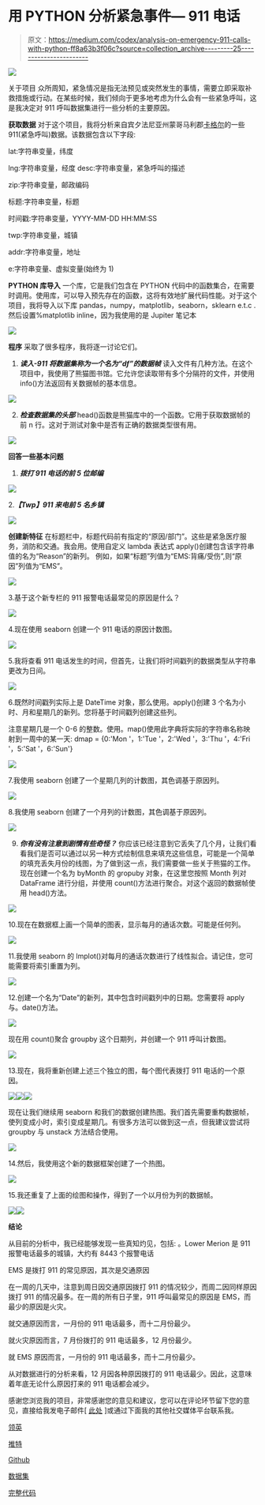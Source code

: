 # 用 PYTHON 分析紧急事件— 911 电话

> 原文：<https://medium.com/codex/analysis-on-emergency-911-calls-with-python-ff8a63b3f06c?source=collection_archive---------25----------------------->

![](img/a21981fd754db2a459d7ae4d845bb189.png)

关于项目
众所周知，紧急情况是指无法预见或突然发生的事情，需要立即采取补救措施或行动。在某些时候，我们倾向于更多地考虑为什么会有一些紧急呼叫，这是我决定对 911 呼叫数据集进行一些分析的主要原因。

**获取数据**
对于这个项目，我将分析来自宾夕法尼亚州蒙哥马利郡[卡格尔](https://drive.google.com/file/d/1nZdt9ShDU02rRmVVjP6QVSF4D-3CgSbs/view?usp=drivesdk)的一些 911(紧急呼叫)数据。该数据包含以下字段:

lat:字符串变量，纬度

lng:字符串变量，经度 desc:字符串变量，紧急呼叫的描述

zip:字符串变量，邮政编码

标题:字符串变量，标题

时间戳:字符串变量，YYYY-MM-DD HH:MM:SS

twp:字符串变量，城镇

addr:字符串变量，地址

e:字符串变量、虚拟变量(始终为 1)

**PYTHON 库导入**
一个库，它是我们包含在 PYTHON 代码中的函数集合，在需要时调用。使用库，可以导入预先存在的函数，这将有效地扩展代码性能。对于这个项目，我将导入以下库 pandas，numpy，matplotlib，seaborn，sklearn e.t.c .然后设置%matplotlib inline，因为我使用的是 Jupiter 笔记本

![](img/640b2dec849a35b241df5d40b1ab00ee.png)

**程序**
采取了很多程序，我将逐一讨论它们。

1. ***读入-911 将数据集称为一个名为“df”的数据帧***
读入文件有几种方法。在这个项目中，我使用了熊猫图书馆。它允许您读取带有多个分隔符的文件，并使用 info()方法返回有关数据帧的基本信息。

![](img/303465c1c9a61103d9546b1ee724370f.png)

2. ***检查数据集的头部***
head()函数是熊猫库中的一个函数。它用于获取数据帧的前 n 行。这对于测试对象中是否有正确的数据类型很有用。

![](img/79b12606f20d190fa13745a4920a8840.png)

**回答一些基本问题**

1. ***拨打 911 电话的前 5 位邮编***

![](img/26ce2e73eedd5d9825eebbf22cd9f50e.png)

2.***【Twp】911 来电前 5 名乡镇***

![](img/99209da808f2e1a4ccc428d2962a858f.png)

**创建新特征**
在标题栏中，标题代码前有指定的“原因/部门”。这些是紧急医疗服务，消防和交通。我会用。使用自定义 lambda 表达式 apply()创建包含该字符串值的名为“Reason”的新列。
例如，如果“标题”列值为“EMS:背痛/受伤”,则“原因”列值为“EMS”。

![](img/9736c834ffd16b486443a72f698c997c.png)

3.基于这个新专栏的 911 报警电话最常见的原因是什么？

![](img/78cc9eb681e9c074a6b270cbbf5cb627.png)

4.现在使用 seaborn 创建一个 911 电话的原因计数图。

![](img/6964a94de33ffc5874a133e9a28594dc.png)

5.我将查看 911 电话发生的时间，但首先，让我们将时间戳列的数据类型从字符串更改为日间。

![](img/22e3326d04d410a8f1d78c36192ce529.png)

6.既然时间戳列实际上是 DateTime 对象，那么使用。apply()创建 3 个名为小时、月和星期几的新列。您将基于时间戳列创建这些列。

注意星期几是一个 0-6 的整数。使用。map()使用此字典将实际的字符串名称映射到一周中的某一天:
dmap = {0:'Mon '，1:'Tue '，2:'Wed '，3:'Thu '，4:'Fri '，5:'Sat '，6:'Sun'}

![](img/45e1f8854551c3d3a2917181f328fa6e.png)

7.我使用 seaborn 创建了一个星期几列的计数图，其色调基于原因列。

![](img/198720bfc101adac2988e5141f072394.png)

8.我使用 seaborn 创建了一个月列的计数图，其色调基于原因列。

![](img/b0afdb15f1cd736a8b7d410ed26276e0.png)

9. ***你有没有注意到剧情有些奇怪？***
你应该已经注意到它丢失了几个月，让我们看看我们是否可以通过以另一种方式绘制信息来填充这些信息，可能是一个简单的填充丢失月份的线图，为了做到这一点，我们需要做一些关于熊猫的工作。
现在创建一个名为 byMonth 的 gropuby 对象，在这里您按照 Month 列对 DataFrame 进行分组，并使用 count()方法进行聚合。对这个返回的数据帧使用 head()方法。

![](img/6b96e8b01122be5b093bb26ef26c5331.png)

10.现在在数据框上画一个简单的图表，显示每月的通话次数。可能是任何列。

![](img/5075ad0436b058fe04bd83af9755de4b.png)

11.我使用 seaborn 的 lmplot()对每月的通话次数进行了线性拟合。请记住，您可能需要将索引重置为列。

![](img/1d53f36f64aecf7f4ac23bf457130f7f.png)

12.创建一个名为“Date”的新列，其中包含时间戳列中的日期。您需要将 apply 与。date()方法。

![](img/b3cbface8669cbd2211d5dd59e76d4a3.png)

现在用 count()聚合 groupby 这个日期列，并创建一个 911 呼叫计数图。

![](img/51de6934ff2d706979605f0165464ceb.png)

13.现在，我将重新创建上述三个独立的图，每个图代表拨打 911 电话的一个原因。

![](img/acf91e85aab2e1223bd068e0735c988c.png)![](img/d3662f11e57798f2e8bcd815b17e2070.png)![](img/5cae0726c0eaf214bbe19376dfc83396.png)

现在让我们继续用 seaborn 和我们的数据创建热图。我们首先需要重构数据帧，使列变成小时，索引变成星期几。有很多方法可以做到这一点，但我建议尝试将 groupby 与 unstack 方法结合使用。

![](img/82acbf48054231523b068e67371ed565.png)

14.然后，我使用这个新的数据框架创建了一个热图。

![](img/32b825bd3e5480b8283a9c06117fda2f.png)

15.我还重复了上面的绘图和操作，得到了一个以月份为列的数据帧。

![](img/42f4b3213d162676f4cb261e1199c8c6.png)![](img/fb9c57b46444d0a838792c85bb4fd618.png)

**结论**

从目前的分析中，我已经能够发现一些真知灼见，包括:
。Lower Merion 是 911 报警电话最多的城镇，大约有 8443 个报警电话

EMS 是拨打 911 的常见原因，其次是交通原因

在一周的几天中，注意到周日因交通原因拨打 911 的情况较少，而周二因同样原因拨打 911 的情况最多。在一周的所有日子里，911 呼叫最常见的原因是 EMS，而最少的原因是火灾。

就交通原因而言，一月份的 911 电话最多，而十二月份最少。

就火灾原因而言，7 月份拨打的 911 电话最多，12 月份最少。

就 EMS 原因而言，一月份的 911 电话最多，而十二月份最少。

从对数据进行的分析来看，12 月因各种原因拨打的 911 电话最少。因此，这意味着年底无论什么原因打来的 911 电话都会减少。

感谢您浏览我的项目，非常感谢您的意见和建议，您可以在评论环节留下您的意见，直接给我发电子邮件[ [此处](http://usangajonah@gmail.com) ]或通过下面我的其他社交媒体平台联系我。

[领英](https://www.linkedin.com/in/jonahusanga)

[推特](https://twitter.com/Jobenofficial?t=F06epko9lD5L8p3-VkkT9w&s=09)

[Github](https://github.com/Usangajonah)

[数据集](https://drive.google.com/file/d/1nZdt9ShDU02rRmVVjP6QVSF4D-3CgSbs/view?usp=drivesdk)

[完整代码](https://github.com/Usangajonah/ANALYSIS-ON-EMERGENCY-911-CALLS/blob/main/Analysis%20on%20911%20calls%20.ipynb)